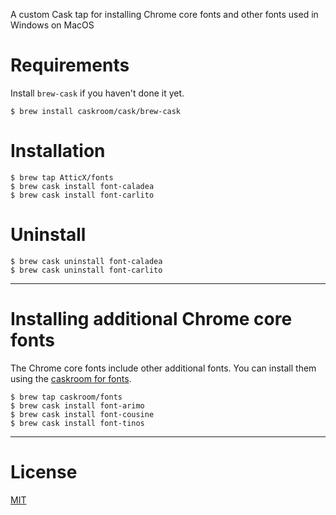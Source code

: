 A custom Cask tap for installing Chrome core fonts and other fonts used in Windows on MacOS

# Requirements

Install `brew-cask` if you haven't done it yet.

    $ brew install caskroom/cask/brew-cask

# Installation
    $ brew tap AtticX/fonts
    $ brew cask install font-caladea
    $ brew cask install font-carlito

# Uninstall

    $ brew cask uninstall font-caladea
    $ brew cask uninstall font-carlito

---

# Installing additional Chrome core fonts

The Chrome core fonts include other additional fonts. You can install them using the [caskroom for fonts](https://github.com/caskroom/homebrew-fonts).

    $ brew tap caskroom/fonts
    $ brew cask install font-arimo
    $ brew cask install font-cousine
    $ brew cask install font-tinos

---

# License
[MIT](http://thi.mit-license.org)
